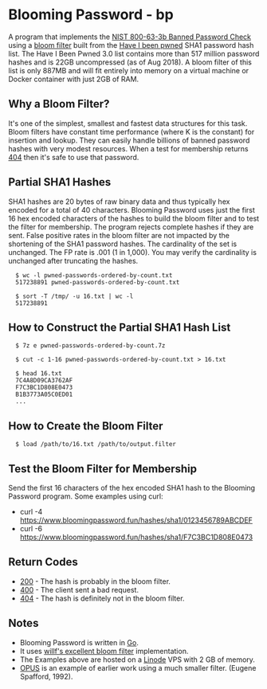 # Blooming Password - bp

A program that implements the [NIST 800-63-3b Banned Password Check](https://nvlpubs.nist.gov/nistpubs/SpecialPublications/NIST.SP.800-63b.pdf) using a [bloom filter](https://dl.acm.org/citation.cfm?doid=362686.362692) built from the [Have I been pwned](https://haveibeenpwned.com/Passwords) SHA1 password hash list. The Have I Been Pwned 3.0 list contains more than 517 million password hashes and is 22GB uncompressed (as of Aug 2018). A bloom filter of this list is only 887MB and will fit entirely into memory on a virtual machine or Docker container with just 2GB of RAM.

## Why a Bloom Filter?

It's one of the simplest, smallest and fastest data structures for this task. Bloom filters have constant time performance (where K is the constant) for insertion and lookup. They can easily handle billions of banned password hashes with very modest resources. When a test for membership returns [404](https://www.bloomingpassword.fun/hashes/sha1/0123456789ABCDEF) then it's safe to use that password.

## Partial SHA1 Hashes

SHA1 hashes are 20 bytes of raw binary data and thus typically hex encoded for a total of 40 characters. Blooming Password uses just the first 16 hex encoded characters of the hashes to build the bloom filter and to test the filter for membership. The program rejects complete hashes if they are sent. False positive rates in the bloom filter are not impacted by the shortening of the SHA1 password hashes. The cardinality of the set is unchanged. The FP rate is .001 (1 in 1,000). You may verify the cardinality is unchanged after truncating the hashes.

```
  $ wc -l pwned-passwords-ordered-by-count.txt 
  517238891 pwned-passwords-ordered-by-count.txt

  $ sort -T /tmp/ -u 16.txt | wc -l
  517238891
```

## How to Construct the Partial SHA1 Hash List

```
  $ 7z e pwned-passwords-ordered-by-count.7z

  $ cut -c 1-16 pwned-passwords-ordered-by-count.txt > 16.txt

  $ head 16.txt 
  7C4A8D09CA3762AF
  F7C3BC1D808E0473
  B1B3773A05C0ED01
  ...
```

## How to Create the Bloom Filter

```
  $ load /path/to/16.txt /path/to/output.filter
```

## Test the Bloom Filter for Membership

Send the first 16 characters of the hex encoded SHA1 hash to the Blooming Password program. Some examples using curl:

  * curl -4 https://www.bloomingpassword.fun/hashes/sha1/0123456789ABCDEF
  * curl -6 https://www.bloomingpassword.fun/hashes/sha1/F7C3BC1D808E0473

## Return Codes

  * [200](https://www.bloomingpassword.fun/hashes/sha1/F7C3BC1D808E0473) - The hash is probably in the bloom filter.
  * [400](https://www.bloomingpassword.fun/hashes/sha1/PASSWORD) - The client sent a bad request.
  * [404](https://www.bloomingpassword.fun/hashes/sha1/0123456789ABCDEF) - The hash is definitely not in the bloom filter.

## Notes

  * Blooming Password is written in [Go](https://golang.org).
  * It uses [willf's excellent bloom filter](https://github.com/willf/bloom) implementation.
  * The Examples above are hosted on a [Linode](http://linode.com/) VPS with 2 GB of memory.
  * [OPUS](https://dl.acm.org/citation.cfm?id=134593) is an example of earlier work using a much smaller filter. (Eugene Spafford, 1992).
